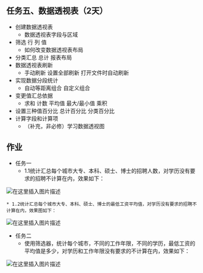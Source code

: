 
## 任务五、数据透视表（2天）
* 创建数据透视表
    * 数据透视表字段与区域
* 筛选 行 列 值
    * 如何改变数据透视表布局
* 分类汇总 总计 报表布局
* 数据透视表刷新
    * 手动刷新 设置全部刷新 打开文件时自动刷新
* 实现数据分段统计
    * 自动等距离组合 自定义组合
* 变更值汇总依据
    * 求和 计数 平均值 最大/最小值 乘积
* 设置三种值百分比
总计百分比 分类百分比
* 计算字段和计算项
    * （补充，非必修）学习数据透视图
## 作业
* 任务一
    * 1.1统计汇总每个城市大专、本科、硕士、博士的招聘人数，对学历没有要求的招聘不计算在内，效果如下：

![在这里插入图片描述](https://img-blog.csdnimg.cn/20190918203425716.png?x-oss-process=image/watermark,type_ZmFuZ3poZW5naGVpdGk,shadow_10,text_aHR0cHM6Ly9ibG9nLmNzZG4ubmV0L3dlaXhpbl80MTgxMDU0MA==,size_16,color_FFFFFF,t_70)

    * 1.2统计汇总每个城市大专、本科、硕士、博士的最低工资平均值，对学历没有要求的招聘不计算在内，效果图如下： 

![在这里插入图片描述](https://img-blog.csdnimg.cn/20190918203448235.png?x-oss-process=image/watermark,type_ZmFuZ3poZW5naGVpdGk,shadow_10,text_aHR0cHM6Ly9ibG9nLmNzZG4ubmV0L3dlaXhpbl80MTgxMDU0MA==,size_16,color_FFFFFF,t_70)

* 任务二 
    * 使用筛选器，统计每个城市，不同的工作年限，不同的学历，最低工资的平均值是多少，对学历和工作年限没有要求的不计算在内，效果如下：

![在这里插入图片描述](https://img-blog.csdnimg.cn/20190918203518754.png)
